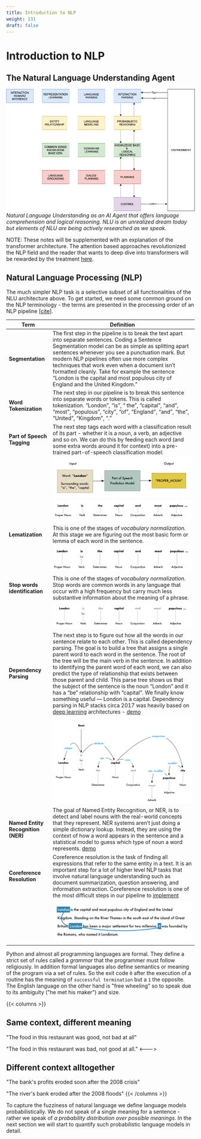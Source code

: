 ```yaml
---
title: Introduction to NLP
weight: 131
draft: false
---
```


# Introduction to NLP

## The Natural Language Understanding  Agent

![nlp-architecture](images/nlp-architecture.png#center)
*Natural Language Understanding as an AI Agent that offers language comprehension and logical reasoning. NLU is an unrealized dream today but elements of NLU are being actively researched as we speak.* 

NOTE: These notes will be supplemented with an explanation of the transformer architecture. The attention based approaches revolutionized the NLP field and the reader that wants to deep dive into transformers will be rewarded by the treatment [here](http://nlp.seas.harvard.edu/2018/04/03/attention.html).

## Natural Language Processing (NLP) 

The much simpler NLP task is a selective subset of all functionalities of the NLU architecture above.  To get started, we need some common ground on the NLP terminology - the terms are presented in the processing order of an NLP pipeline \[[cite](https://medium.com/@ageitgey/natural-language-processing-is-fun-9a0bff37854e)\].

| Term | Definition |
| --- | --- |
| **Segmentation** | The first step in the pipeline is to break the text apart into separate sentences. Coding a Sentence Segmentation model can be as simple as splitting apart sentences whenever you see a punctuation mark. But modern NLP pipelines often use more complex techniques that work even when a document isn’t formatted cleanly. Take for example the sentence “London is the capital and most populous city of England and the United Kingdom.” |
| **Word Tokenization** | The next step in our pipeline is to break this sentence into separate words or tokens. This is called tokenization. “London”, “is”, “ the”, “capital”, “and”, “most”, “populous”, “city”, “of”, “England”, “and”, “the”, “United”, “Kingdom”, “.” |
| **Part of Speech Tagging** | The next step tags each word with a classification result of its part - whether it is a noun, a verb, an adjective and so on. We can do this by feeding each word (and some extra words around it for context) into a pre-trained part-of-speech classification model:|
| | ![pos-classification](images/pos-classification.png#center) |
| | ![pos-example](images/pos-example.png#center) | 
| **Lematization** | This is one of the stages of _vocabulary normalization_.  At this stage we are figuring out the most basic form or lemma of each word in the sentence. |
| | ![lemmatization](images/lemmatization.png#center) |
| **Stop words identification** | This is one of the stages of _vocabulary normalization_.  Stop words are common words in any language that occur with a high frequency but carry much less substantive information about the meaning of a phrase. |
| | ![stop-words](images/stop-words.png#center) |
| **Dependency Parsing** | The next step is to figure out how all the words in our sentence relate to each other. This is called dependency parsing. The goal is to build a tree that assigns a single parent word to each word in the sentence. The root of the tree will be the main verb in the sentence. In addition to identifying the parent word of each word, we can also predict the type of relationship that exists between those parent and child. This parse tree shows us that the subject of the sentence is the noun “London” and it has a “be” relationship with “capital”. We finally know something useful — London is a capital. Dependency parsing in NLP stacks circa 2017 was heavily based on [deep learning](https://ai.googleblog.com/2017/03/an-upgrade-to-syntaxnet-new-models-and.html) architectures - [demo](https://explosion.ai/demos/displacy?text=the%20final%20exam%20will%20be%20a%20complete%20bloodbath&model=en_core_web_sm&cpu=1&cph=1) |
| | ![dependency-parsing](images/dependency-parsing.png#center) |
| **Named Entity Recognition (NER)** | The goal of Named Entity Recognition, or NER, is to detect and label nouns with the real-world concepts that they represent. NER systems aren’t just doing a simple dictionary lookup. Instead, they are using the context of how a word appears in the sentence and a statistical model to guess which type of noun a word represents. [demo](https://explosion.ai/demos/displacy-ent?text=The%20Supreme%20Court%20on%20Thursday%20ruled%20that%20Manhattan%27s%20chief%20prosecutor%20can%20obtain%20troves%20of%20President%20Trump%27s%20business%20records%20and%20tax%20returns%2C%20a%20momentous%20defeat%20for%20the%20president%20in%20his%20efforts%20to%20shield%20his%20personal%20financial%20information%20from%20state%20investigators.%0A%0A%0AThe%20high%20court%20ruled%207-2%20in%20favor%20of%20Manhattan%20District%20Attorney%20Cyrus%20Vance%2C%20who%20is%20conducting%20a%20criminal%20investigation%20into%20the%20president%27s%20business%20dealings%20and%20hush-money%20payments%20made%20to%20two%20women%20who%20allegedly%20had%20affairs%20with%20the%20president%20years%20before%20he%20was%20elected.%20Justices%20Neil%20Gorsuch%20and%20Brett%20Kavanaugh%2C%20appointed%20to%20the%20high%20court%20by%20Mr.%20Trump%2C%20joined%20the%20majority%2C%20while%20Justices%20Clarence%20Thomas%20and%20Samuel%20Alito%20dissented.%20The%20justices%20sent%20the%20dispute%20back%20to%20the%20lower%20courts%20for%20further%20proceedings.&model=en_core_web_sm&ents=person%2Corg%2Cgpe%2Cloc%2Cproduct%2Cnorp%2Cdate%2Cper%2Cmisc)|
| **Coreference Resolution** | Coreference resolution is the task of finding all expressions that refer to the same entity in a text. It is an important step for a lot of higher level NLP tasks that involve natural language understanding such as document summarization, question answering, and information extraction. Coreference resolution is one of the most difficult steps in our pipeline to [implement](https://huggingface.co/coref/) |
| | ![coreference-resolution](images/coreference-resolution.png#center) |


Python and almost all programming languages are formal. They define a strict set of rules called a _grammar_ that the programmer must follow religiously. In addition formal languages also define semantics or meaning of the program via a set of rules. So the exit code ```0``` after the execution of a routine has the meaning of ```successful termination``` but a ```1``` the opposite. The English language on the other hand is "free wheeling" so to speak due to its ambiguity ("he met his maker") and size. 

{{< columns >}} 
## Same context, different meaning
"The food in this restaurant was good, not bad at all"

"The food in this restaurant was bad, not good at all."
<---> 

## Different context alltogether 
"The bank's profits eroded soon after the 2008 crisis"

"The river's bank eroded after the 2008 floods"
{{< /columns >}}


To capture the fuzziness of natural language we define language models probabilistically. We do not speak of a single meaning for a sentence - rather we speak of _a probability distribution over possible meanings_. In the next section we will start to quantify such probabilistic language models in detail. 


